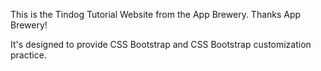 This is the Tindog Tutorial Website from the App Brewery. Thanks App Brewery!

It's designed to provide CSS Bootstrap and CSS Bootstrap customization practice. 
